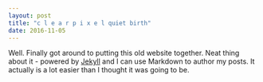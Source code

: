 ```yaml
---
layout: post
title: "c l e a r p i x e l quiet birth"
date: 2016-11-05
---
```


Well. Finally got around to putting this old website together. Neat thing about it - powered by [Jekyll](http://jekyllrb.com) and I can use Markdown to author my posts. It actually is a lot easier than I thought it was going to be.

